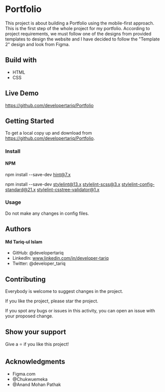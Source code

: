 # Portfolio
This project is about building a Portfolio using the mobile-first approach. This is the first step of the whole project for my portfolio. According to project requirements, we must follow one of the designs from provided templates to design the website and I have decided to follow the "Template 2" design and look from Figma.


## Build with
- HTML
- CSS

## Live Demo
https://github.com/developertariq/Portfolio


## Getting Started
To get a local copy up and download from https://github.com/developertariq/Portfolio.

### Install
#### NPM
npm install --save-dev hint@7.x

npm install --save-dev stylelint@13.x stylelint-scss@3.x stylelint-config-standard@21.x stylelint-csstree-validator@1.x

### Usage
Do not make any changes in config files.

## Authors
#### Md Tariq-ul Islam
- GitHub: @developertariq
- LinkedIn: www.linkedin.com/in/developer-tariq
- Twitter: @developer_tariq

## Contributing
Everybody is welcome to suggest changes in the project.

If you like the project, please star the project.

If you spot any bugs or issues in this activity, you can open an issue with your proposed change.

## Show your support
Give a ⭐️ if you like this project!

## Acknowledgments
- Figma.com
- @Chukwuemeka
- @Anand Mohan Pathak